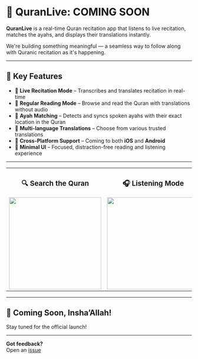# 📖 QuranLive: COMING SOON

**QuranLive** is a real-time Quran recitation app that listens to live recitation, matches the ayahs, and displays their translations instantly.

We're building something meaningful — a seamless way to follow along with Quranic recitation as it's happening.

---

## 📖 Key Features

- 🌿 **Live Recitation Mode** – Transcribes and translates recitation in real-time  
- 🌿 **Regular Reading Mode** – Browse and read the Quran with translations without audio  
- 🌿 **Ayah Matching** – Detects and syncs spoken ayahs with their exact location in the Quran  
- 🌿 **Multi-language Translations** – Choose from various trusted translations  
- 🌿 **Cross-Platform Support** – Coming to both **iOS** and **Android**  
- 🌿 **Minimal UI** – Focused, distraction-free reading and listening experience  

---
<div align="center">

<table>
  <tr>
    <td align="center">
      <h3>🔍 Search the Quran</h3>
      <img src="https://raw.githubusercontent.com/IbrahimBilal2005/QuranLive/main/images/search_screen.png" width="250"/>
    </td>
    <td align="center">
      <h3>🎧 Listening Mode</h3>
      <img src="https://raw.githubusercontent.com/IbrahimBilal2005/QuranLive/main/images/listening.png" width="250"/>
    </td>
    <td align="center">
      <h3>📌 Matched Surah Display</h3>
      <img src="https://raw.githubusercontent.com/IbrahimBilal2005/QuranLive/main/images/found_surah.png" width="250"/>
    </td>
  </tr>
</table>

</div>

---

## 📖 Coming Soon, Insha’Allah!

Stay tuned for the official launch!

---

**Got feedback?**  
Open an [issue](https://github.com/IbrahimBilal2005/QuranLive/issues)
